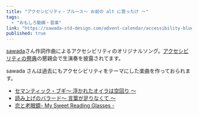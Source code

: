 ```yaml
---
title: "アクセシビリティ・ブルース〜 お前の alt に首ったけ 〜"
tags:
  - "おもしろ動画・音楽"
link: "https://sawada-std-design.com/advent-calendar/accessibility-blues/"
published: true
---
```


[sawada](https://twitter.com/SawadaStdDesign)さん作詞作曲によるアクセシビリティのオリジナルソング。[アクセシビリティの祭典](http://accfes.com/)の懇親会で生演奏を披露されてます。

sawada さんは過去にもアクセシビリティをテーマにした楽曲を作っておられます。

- [セマンティック・ブギ〜 浮かれたオイラは空回り 〜](http://sawada-std-design.com/advent-calendar/semantic-boogie/)
- [読み上げのバラード〜 言葉が足りなくて 〜](http://sawada-std-design.com/advent-calendar/ballad-of-reading/)
- [恋と老眼鏡- My Sweet Reading Glasses -](http://sawada-std-design.com/advent-calendar/my-sweet-reading-glasses/)
